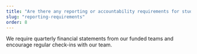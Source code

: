```yaml
---
title: "Are there any reporting or accountability requirements for studios that receive funding from Weird Ghosts?"
slug: "reporting-requirements"
order: 8
---
```


We require quarterly financial statements from our funded teams and encourage regular check-ins with our team.
